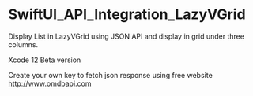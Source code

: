 # SwiftUI_API_Integration_LazyVGrid
Display List in LazyVGrid using JSON API and display in grid under three columns.

Xcode 12 Beta version

Create your own key to fetch json response using free website http://www.omdbapi.com

